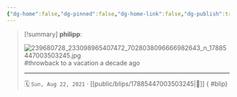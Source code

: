 ```yaml
---
{"dg-home":false,"dg-pinned":false,"dg-home-link":false,"dg-publish":true,"type":"blip","disabled rules":["yaml-title","yaml-title-alias","file-name-heading"],"title":"philipp on instagram @ 2021-08-22","created-date":"2021-08-22T08:46:00","updated-date":"2025-05-02T17:43:08","dg-path":"blips/17885447003503245.md","permalink":"/blips/17885447003503245/","dgPassFrontmatter":true}
---
```


> [!summary] **philipp**:
>
> ![239680728_233098965407472_7028038096666982643_n_17885447003503245.jpg](/img/user/attachments/239680728_233098965407472_7028038096666982643_n_17885447003503245.jpg)
> #throwback to a vacation a decade ago
> - - -
>
> 🗓️ `Sun, Aug 22, 2021` · [[public/blips/17885447003503245\|🔗]]
{ #blip}

